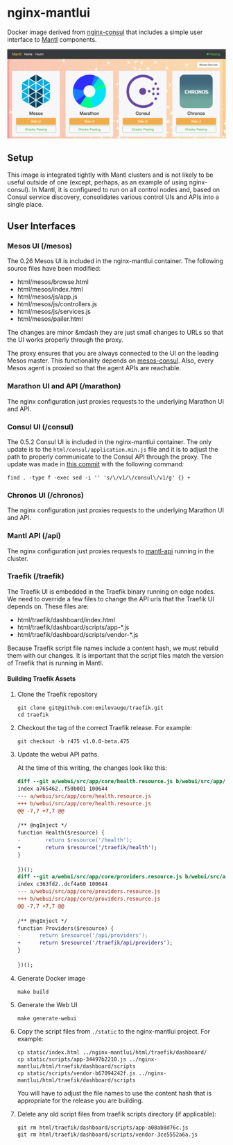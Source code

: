 # nginx-mantlui

Docker image derived from [nginx-consul](nginx-consul) that includes a simple user interface to [Mantl](http://mantl.io/) components.

![Screenshot](screenshot.png)

## Setup

This image is integrated tightly with Mantl clusters and is not likely to be useful outside of one (except, perhaps, as an example of using nginx-consul). In Mantl, it is configured to run on all control nodes and, based on Consul service discovery, consolidates various control UIs and APIs into a single place.

## User Interfaces

### Mesos UI (/mesos)

The 0.26 Mesos UI is included in the nginx-mantlui container. The following source files have been modified:

* html/mesos/browse.html
* html/mesos/index.html
* html/mesos/js/app.js
* html/mesos/js/controllers.js
* html/mesos/js/services.js
* html/mesos/pailer.html

The changes are minor &mdash they are just small changes to URLs so that the UI works properly through the proxy.

The proxy ensures that you are always connected to the UI on the leading Mesos master. This functionality depends on [mesos-consul](https://github.com/CiscoCloud/mesos-consul). Also, every Mesos agent is proxied so that the agent APIs are reachable.

### Marathon UI and API (/marathon)

The nginx configuration just proxies requests to the underlying Marathon UI and API.

### Consul UI (/consul)

The 0.5.2 Consul UI is included in the nginx-mantlui container. The only update is to the `html/consul/application.min.js` file and it is to adjust the path to properly communicate to the Consul API through the proxy. The update was made in [this commit](https://github.com/CiscoCloud/nginx-mantlui/commit/5ab35f3819fb81a1bbb9120d258e1b42dfbbd207) with the following command:

```shell
find . -type f -exec sed -i '' 's/\/v1/\/consul\/v1/g' {} +
```

### Chronos UI (/chronos)

The nginx configuration just proxies requests to the underlying Marathon UI and API.

### Mantl API (/api)

The nginx configuration just proxies requests to [mantl-api](https://github.com/CiscoCloud/mantl-api) running in the cluster.

### Traefik (/traefik)

The Traefik UI is embedded in the Traefik binary running on edge nodes. We need to override a few files to change the API urls that the Traefik UI depends on. These files are:

* html/traefik/dashboard/index.html
* html/traefik/dashboard/scripts/app-*.js
* html/traefik/dashboard/scripts/vendor-*.js

Because Traefik script file names include a content hash, we must rebuild them with our changes. It is important that the script files match the version of Traefik that is running in Mantl.

#### Building Traefik Assets

1. Clone the Traefik repository

    ```shell
    git clone git@github.com:emilevauge/traefik.git
    cd traefik
    ```

2. Checkout the tag of the correct Traefik release. For example:

    ```shell
    git checkout -b r475 v1.0.0-beta.475
    ```

3. Update the webui API paths.

    At the time of this writing, the changes look like this:

    ```diff
    diff --git a/webui/src/app/core/health.resource.js b/webui/src/app/core/health.resource.js
    index a765462..f50b001 100644
    --- a/webui/src/app/core/health.resource.js
    +++ b/webui/src/app/core/health.resource.js
    @@ -7,7 +7,7 @@

    /** @ngInject */
    function Health($resource) {
    -        return $resource('/health');
    +        return $resource('/traefik/health');
    }

    })();
    diff --git a/webui/src/app/core/providers.resource.js b/webui/src/app/core/providers.resource.js
    index c363fd2..dcf4a60 100644
    --- a/webui/src/app/core/providers.resource.js
    +++ b/webui/src/app/core/providers.resource.js
    @@ -7,7 +7,7 @@

    /** @ngInject */
    function Providers($resource) {
    -      return $resource('/api/providers');
    +      return $resource('/traefik/api/providers');
    }

    })();

    ```

4. Generate Docker image

    ```shell
    make build
    ```

5. Generate the Web UI

    ```shell
    make generate-webui
    ```

6. Copy the script files from `./static` to the nginx-mantlui project. For example:

    ```shell
    cp static/index.html ../nginx-mantlui/html/traefik/dashboard/
    cp static/scripts/app-34497b2210.js ../nginx-mantlui/html/traefik/dashboard/scripts
    cp static/scripts/vendor-b67094242f.js ../nginx-mantlui/html/traefik/dashboard/scripts
    ```

    You will have to adjust the file names to use the content hash that is appropriate for the release you are building.

7. Delete any old script files from traefik scripts directory (if applicable):

    ```shell
    git rm html/traefik/dashboard/scripts/app-a08ab8d76c.js
    git rm html/traefik/dashboard/scripts/vendor-3ce5552a6a.js
    ```
